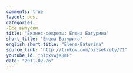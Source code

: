 ```yaml
---
comments: true
layout: post
categories:
-Все выпуски
title: "Бизнес-секреты: Елена Батурина"
short_title: "Елена Батурина"
english_short_title: "Elena-Baturina"
source_link: "http://tinkov.com/bizsekrety/71"
youtube_id: "oipxvwjK8mE"
date: "2011-02-26"
---
```


